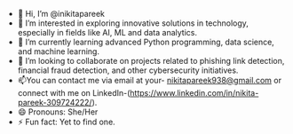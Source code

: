 - 👋 Hi, I’m @inikitapareek
- 👀 I’m interested in exploring innovative solutions in technology, especially in fields like AI, ML and data analytics.
- 🌱 I’m currently learning advanced Python programming, data science, and machine learning.
- 💞️ I’m looking to collaborate on projects related to phishing link detection, financial fraud detection, and other cybersecurity initiatives.
- 📫You can contact me via email at your- nikitapareek938@gmail.com or connect with me on LinkedIn-(https://www.linkedin.com/in/nikita-pareek-309724222/).
- 😄 Pronouns: She/Her
- ⚡ Fun fact: Yet to find one.

<!---
inikitapareek/inikitapareek is a ✨ special ✨ repository because its `README.md` (this file) appears on your GitHub profile.
You can click the Preview link to take a look at your changes.
--->
